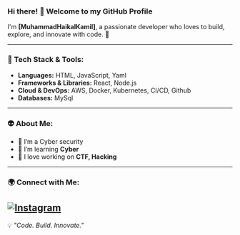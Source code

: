 ### Hi there! 👋 Welcome to my GitHub Profile

I'm **[MuhammadHaikalKamil]**, a passionate developer who loves to build, explore, and innovate with code. 🚀

---

### 🔧 Tech Stack & Tools:
- **Languages:** HTML, JavaScript, Yaml
- **Frameworks & Libraries:** React, Node.js
- **Cloud & DevOps:** AWS, Docker, Kubernetes, CI/CD, Github
- **Databases:** MySql

---

### 👽 About Me:
- 🔭 I’m a Cyber security
- 🌱 I’m learning **Cyber**
- 🚀 I love working on **CTF, Hacking**

---

### 🌍 Connect with Me:
[![Instagram](https://img.shields.io/badge/Instagram-red?style=for-the-badge&logo=instagram)](https://www.instagram.com/haikall_mil?igsh=NnZqM2lmb2JvNmo3)
---

💡 *"Code. Build. Innovate."*
